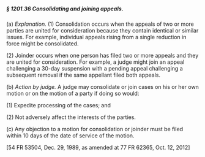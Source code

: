 ##### § 1201.36 Consolidating and joining appeals. #####

(a) *Explanation.* (1) Consolidation occurs when the appeals of two or more parties are united for consideration because they contain identical or similar issues. For example, individual appeals rising from a single reduction in force might be consolidated.

(2) Joinder occurs when one person has filed two or more appeals and they are united for consideration. For example, a judge might join an appeal challenging a 30-day suspension with a pending appeal challenging a subsequent removal if the same appellant filed both appeals.

(b) *Action by judge.* A judge may consolidate or join cases on his or her own motion or on the motion of a party if doing so would:

(1) Expedite processing of the cases; and

(2) Not adversely affect the interests of the parties.

(c) Any objection to a motion for consolidation or joinder must be filed within 10 days of the date of service of the motion.

[54 FR 53504, Dec. 29, 1989, as amended at 77 FR 62365, Oct. 12, 2012]